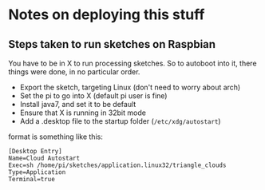 # Notes on deploying this stuff

## Steps taken to run sketches on Raspbian

You have to be in X to run processing sketches. So to autoboot into it, there things were done, in no particular order.

* Export the sketch, targeting Linux (don't need to worry about arch)
* Set the pi to go into X (default pi user is fine)
* Install java7, and set it to be default
* Ensure that X is running in 32bit mode
* Add a .desktop file to the startup folder (`/etc/xdg/autostart`)

format is something like this:

```
[Desktop Entry]
Name=Cloud Autostart
Exec=sh /home/pi/sketches/application.linux32/triangle_clouds
Type=Application
Terminal=true
```

